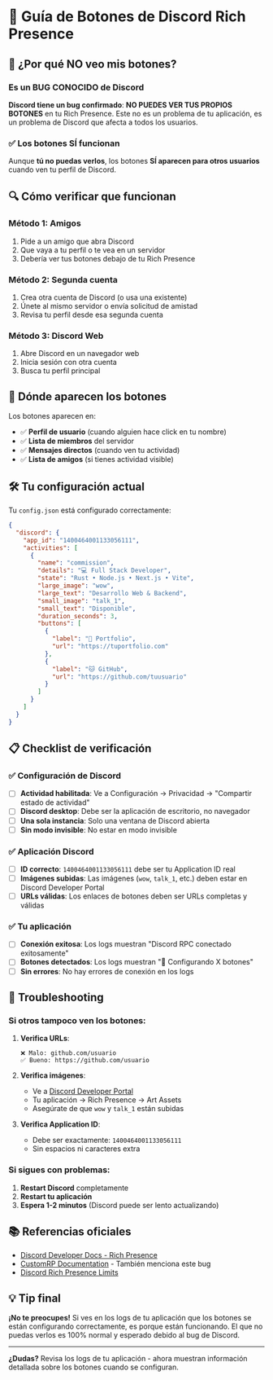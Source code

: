 # 🔘 Guía de Botones de Discord Rich Presence

## 🚨 ¿Por qué NO veo mis botones?

### Es un BUG CONOCIDO de Discord

**Discord tiene un bug confirmado**: **NO PUEDES VER TUS PROPIOS BOTONES** en tu Rich Presence. Este no es un problema de tu aplicación, es un problema de Discord que afecta a todos los usuarios.

### ✅ Los botones SÍ funcionan

Aunque **tú no puedas verlos**, los botones **SÍ aparecen para otros usuarios** cuando ven tu perfil de Discord.

## 🔍 Cómo verificar que funcionan

### Método 1: Amigos
1. Pide a un amigo que abra Discord
2. Que vaya a tu perfil o te vea en un servidor
3. Debería ver tus botones debajo de tu Rich Presence

### Método 2: Segunda cuenta
1. Crea otra cuenta de Discord (o usa una existente)
2. Únete al mismo servidor o envía solicitud de amistad
3. Revisa tu perfil desde esa segunda cuenta

### Método 3: Discord Web
1. Abre Discord en un navegador web
2. Inicia sesión con otra cuenta
3. Busca tu perfil principal

## 📱 Dónde aparecen los botones

Los botones aparecen en:
- ✅ **Perfil de usuario** (cuando alguien hace click en tu nombre)
- ✅ **Lista de miembros** del servidor
- ✅ **Mensajes directos** (cuando ven tu actividad)
- ✅ **Lista de amigos** (si tienes actividad visible)

## 🛠️ Tu configuración actual

Tu `config.json` está configurado correctamente:

```json
{
  "discord": {
    "app_id": "1400464001133056111",
    "activities": [
      {
        "name": "commission",
        "details": "💻 Full Stack Developer",
        "state": "Rust • Node.js • Next.js • Vite",
        "large_image": "wow",
        "large_text": "Desarrollo Web & Backend",
        "small_image": "talk_1",
        "small_text": "Disponible",
        "duration_seconds": 3,
        "buttons": [
          {
            "label": "💼 Portfolio",
            "url": "https://tuportfolio.com"
          },
          {
            "label": "🐱 GitHub", 
            "url": "https://github.com/tuusuario"
          }
        ]
      }
    ]
  }
}
```

## 📋 Checklist de verificación

### ✅ Configuración de Discord
- [ ] **Actividad habilitada**: Ve a Configuración → Privacidad → "Compartir estado de actividad"
- [ ] **Discord desktop**: Debe ser la aplicación de escritorio, no navegador
- [ ] **Una sola instancia**: Solo una ventana de Discord abierta
- [ ] **Sin modo invisible**: No estar en modo invisible

### ✅ Aplicación Discord
- [ ] **ID correcto**: `1400464001133056111` debe ser tu Application ID real
- [ ] **Imágenes subidas**: Las imágenes (`wow`, `talk_1`, etc.) deben estar en Discord Developer Portal
- [ ] **URLs válidas**: Los enlaces de botones deben ser URLs completas y válidas

### ✅ Tu aplicación
- [ ] **Conexión exitosa**: Los logs muestran "Discord RPC conectado exitosamente"
- [ ] **Botones detectados**: Los logs muestran "🔘 Configurando X botones"
- [ ] **Sin errores**: No hay errores de conexión en los logs

## 🔧 Troubleshooting

### Si otros tampoco ven los botones:

1. **Verifica URLs**:
   ```
   ❌ Malo: github.com/usuario
   ✅ Bueno: https://github.com/usuario
   ```

2. **Verifica imágenes**:
   - Ve a [Discord Developer Portal](https://discord.com/developers/applications/)
   - Tu aplicación → Rich Presence → Art Assets
   - Asegúrate de que `wow` y `talk_1` están subidas

3. **Verifica Application ID**:
   - Debe ser exactamente: `1400464001133056111`
   - Sin espacios ni caracteres extra

### Si sigues con problemas:

1. **Restart Discord** completamente
2. **Restart tu aplicación**
3. **Espera 1-2 minutos** (Discord puede ser lento actualizando)

## 📚 Referencias oficiales

- [Discord Developer Docs - Rich Presence](https://discord.com/developers/docs/rich-presence/how-to)
- [CustomRP Documentation](https://docs.customrp.xyz/) - También menciona este bug
- [Discord Rich Presence Limits](https://discord.com/developers/docs/rich-presence/best-practices)

## 💡 Tip final

**¡No te preocupes!** Si ves en los logs de tu aplicación que los botones se están configurando correctamente, es porque están funcionando. El que no puedas verlos es 100% normal y esperado debido al bug de Discord.

---

**¿Dudas?** Revisa los logs de tu aplicación - ahora muestran información detallada sobre los botones cuando se configuran.